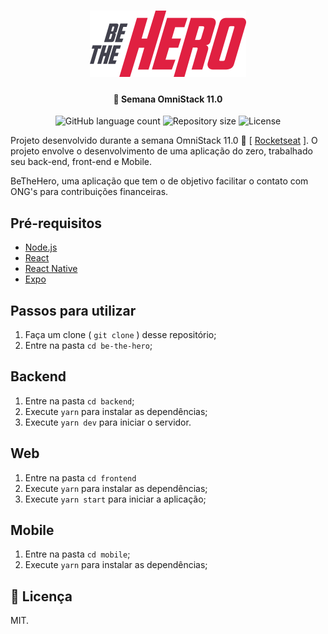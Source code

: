 <h1 align="center">
    <img alt="BeTheHero" title="#BeTheHero" src="frontend/src/assets/logo.svg" width="250px" />
</h1>
<h4 align="center"> 
	🚀 Semana OmniStack 11.0
</h4>
<p align="center">
  <img alt="GitHub language count" src="https://img.shields.io/github/languages/count/JonasCastro/be-the-hero?color=%2304D361">

  <img alt="Repository size" src="https://img.shields.io/github/repo-size/JonasCastro/be-the-hero">
	
  <img alt="License" src="https://img.shields.io/badge/license-MIT-brightgreen">
</p>


Projeto desenvolvido durante a semana OmniStack 11.0 🚀 [ [Rocketseat](https://github.com/Rocketseat) ]. O projeto envolve o desenvolvimento de uma aplicação do zero, trabalhado seu back-end, front-end e Mobile.

BeTheHero, uma aplicação que tem o de objetivo facilitar o contato com  ONG's para contribuições financeiras.


## Pré-requisitos

- [Node.js](https://nodejs.org/en/)
- [React](https://reactjs.org)
- [React Native](https://facebook.github.io/react-native/)
- [Expo](https://expo.io/)

## Passos para utilizar 
1. Faça um clone ( `git clone` ) desse repositório;
2. Entre na pasta `cd be-the-hero`;

## Backend
1. Entre na pasta `cd backend`;
2. Execute `yarn` para instalar as dependências;
3. Execute `yarn dev` para iniciar o servidor.

## Web 
1. Entre na pasta `cd frontend`
2. Execute `yarn` para instalar as dependências;
3. Execute `yarn start` para iniciar a aplicação;

## Mobile
1. Entre na pasta `cd mobile`;
2. Execute `yarn` para instalar as dependências;

## 📝 Licença

MIT.
